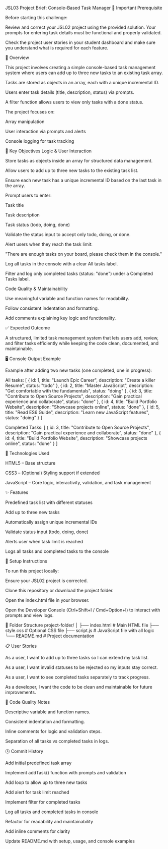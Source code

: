 JSL03 Project Brief: Console-Based Task Manager
📌 Important Prerequisite

Before starting this challenge:

Review and correct your JSL02 project using the provided solution. Your prompts for entering task details must be functional and properly validated.

Check the project user stories in your student dashboard and make sure you understand what is required for each feature.

📖 Overview

This project involves creating a simple console-based task management system where users can add up to three new tasks to an existing task array.

Tasks are stored as objects in an array, each with a unique incremental ID.

Users enter task details (title, description, status) via prompts.

A filter function allows users to view only tasks with a done status.

The project focuses on:

Array manipulation

User interaction via prompts and alerts

Console logging for task tracking

🎯 Key Objectives
Logic & User Interaction

Store tasks as objects inside an array for structured data management.

Allow users to add up to three new tasks to the existing task list.

Ensure each new task has a unique incremental ID based on the last task in the array.

Prompt users to enter:

Task title

Task description

Task status (todo, doing, done)

Validate the status input to accept only todo, doing, or done.

Alert users when they reach the task limit:

"There are enough tasks on your board, please check them in the console."

Log all tasks in the console with a clear All tasks label.

Filter and log only completed tasks (status: "done") under a Completed Tasks label.

Code Quality & Maintainability

Use meaningful variable and function names for readability.

Follow consistent indentation and formatting.

Add comments explaining key logic and functionality.

✅ Expected Outcome

A structured, limited task management system that lets users add, review, and filter tasks efficiently while keeping the code clean, documented, and maintainable.

🖥️ Console Output Example

Example after adding two new tasks (one completed, one in progress):

All tasks: [
{ id: 1, title: "Launch Epic Career", description: "Create a killer Resume", status: "todo" },
{ id: 2, title: "Master JavaScript", description: "Get comfortable with the fundamentals", status: "doing" },
{ id: 3, title: "Contribute to Open Source Projects", description: "Gain practical experience and collaborate", status: "done" },
{ id: 4, title: "Build Portfolio Website", description: "Showcase projects online", status: "done" },
{ id: 5, title: "Read ES6 Guide", description: "Learn new JavaScript features", status: "doing" }
]

Completed Tasks: [
{ id: 3, title: "Contribute to Open Source Projects", description: "Gain practical experience and collaborate", status: "done" },
{ id: 4, title: "Build Portfolio Website", description: "Showcase projects online", status: "done" }
]

🚀 Technologies Used

HTML5 – Base structure

CSS3 – (Optional) Styling support if extended

JavaScript – Core logic, interactivity, validation, and task management

✨ Features

Predefined task list with different statuses

Add up to three new tasks

Automatically assign unique incremental IDs

Validate status input (todo, doing, done)

Alerts user when task limit is reached

Logs all tasks and completed tasks to the console

🧰 Setup Instructions

To run this project locally:

Ensure your JSL02 project is corrected.

Clone this repository or download the project folder.

Open the index.html file in your browser.

Open the Developer Console (Ctrl+Shift+I / Cmd+Option+I) to interact with prompts and view logs.

📁 Folder Structure
project-folder/
│
├── index.html # Main HTML file
├── style.css # Optional CSS file
├── script.js # JavaScript file with all logic
└── README.md # Project documentation

📋 User Stories

As a user, I want to add up to three tasks so I can extend my task list.

As a user, I want invalid statuses to be rejected so my inputs stay correct.

As a user, I want to see completed tasks separately to track progress.

As a developer, I want the code to be clean and maintainable for future improvements.

🧼 Code Quality Notes

Descriptive variable and function names.

Consistent indentation and formatting.

Inline comments for logic and validation steps.

Separation of all tasks vs completed tasks in logs.

🕓 Commit History

Add initial predefined task array

Implement addTask() function with prompts and validation

Add loop to allow up to three new tasks

Add alert for task limit reached

Implement filter for completed tasks

Log all tasks and completed tasks in console

Refactor for readability and maintainability

Add inline comments for clarity

Update README.md with setup, usage, and console examples
